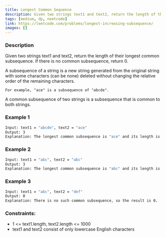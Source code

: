 ```yaml
---
title: Longest Common Sequence
description: Given two strings text1 and text2, return the length of their longest common subsequence. If there is no common subsequence, return 0.
tags: [medium, dp, neetcode]
link: https://leetcode.com/problems/longest-increasing-subsequence/
images: []
---
```


### Description
Given two strings text1 and text2, return the length of their longest common subsequence. If there is no common subsequence, return 0.

A subsequence of a string is a new string generated from the original string with some characters (can be none) deleted without changing the relative order of the remaining characters.

    For example, "ace" is a subsequence of "abcde".

A common subsequence of two strings is a subsequence that is common to both strings.
### Example 1

```bash
Input: text1 = "abcde", text2 = "ace" 
Output: 3  
Explanation: The longest common subsequence is "ace" and its length is 3.
```

### Example 2

```bash
Input: text1 = "abc", text2 = "abc"
Output: 3
Explanation: The longest common subsequence is "abc" and its length is 3.
```

### Example 3

```bash
Input: text1 = "abc", text2 = "def"
Output: 0
Explanation: There is no such common subsequence, so the result is 0.
```


### Constraints:

- 1 <= text1.length, text2.length <= 1000
- text1 and text2 consist of only lowercase English characters